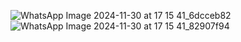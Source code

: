 ![WhatsApp Image 2024-11-30 at 17 15 41_6dcceb82](https://github.com/user-attachments/assets/6971e7ae-4516-4956-9edd-552a77f50e4c)
![WhatsApp Image 2024-11-30 at 17 15 41_82907f94](https://github.com/user-attachments/assets/7c124855-2c50-4ee8-bc52-c9be8d5132e1)
